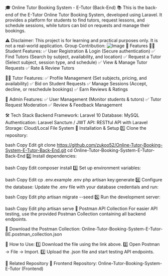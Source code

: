 🎓 Online Tutor Booking System - E-Tutor (Back-End) 📚
This is the back-end of the E-Tutor Online Tutor Booking System, developed using Laravel. It provides a platform for students to find tutors, request lessons, and schedule sessions, while tutors can bid on requests and manage their bookings.

⚠️ Disclaimer: This project is for learning and practical purposes only. It is not a real-world application.
Group Contribution:
![Image](https://github.com/user-attachments/assets/3770910a-f9da-4c39-80eb-97d3743ff492)
🌟 Features
👩‍🎓 Student Features:
✅ User Registration & Login (Secure authentication)
✅ Find Tutors (Search by subject, availability, and location)
✅ Request a Tutor (Select subject, session type, and schedule)
✅ View & Manage Tutor Requests
✅ Rate & Review Tutors

👨‍🏫 Tutor Features:
✅ Profile Management (Set subjects, pricing, and availability)
✅ Bid on Student Requests
✅ Manage Sessions (Accept, decline, or reschedule bookings)
✅ Earn Reviews & Ratings

🔧 Admin Features:
✅ User Management (Monitor students & tutors)
✅ Tutor Request Moderation
✅ Review & Feedback Management

🛠️ Tech Stack
Backend Framework: Laravel 10
Database: MySQL
Authentication: Laravel Sanctum / JWT
API: RESTful API with Laravel
Storage: Cloud/Local File System
🚀 Installation & Setup
1️⃣ Clone the repository:

bash
Copy
Edit
git clone https://github.com/zukoo52/Online-Tutor-Booking-System-E-Tutor-Back-End.git
cd Online-Tutor-Booking-System-E-Tutor-Back-End
2️⃣ Install dependencies:

bash
Copy
Edit
composer install
3️⃣ Set up environment variables:

bash
Copy
Edit
cp .env.example .env
php artisan key:generate
4️⃣ Configure the database:
Update the .env file with your database credentials and run:

bash
Copy
Edit
php artisan migrate --seed
5️⃣ Run the development server:

bash
Copy
Edit
php artisan serve
📩 Postman API Collection
For easier API testing, use the provided Postman Collection containing all backend endpoints.

🔗 Download the Postman Collection:
Online-Tutor-Booking-System-E-Tutor-BE.postman_collection.json

📌 How to Use:
1️⃣ Download the file using the link above.
2️⃣ Open Postman → File → Import.
3️⃣ Upload the .json file and start testing API endpoints.

🔗 Related Repository
🔹 Frontend Repository: Online-Tutor-Booking-System-E-Tutor (Frontend)
